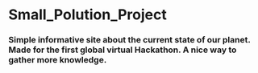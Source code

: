Small_Polution_Project
======================

<h3>Simple informative site about the current state of our planet. Made for the first global virtual Hackathon. A nice way to gather more knowledge.</h3>
